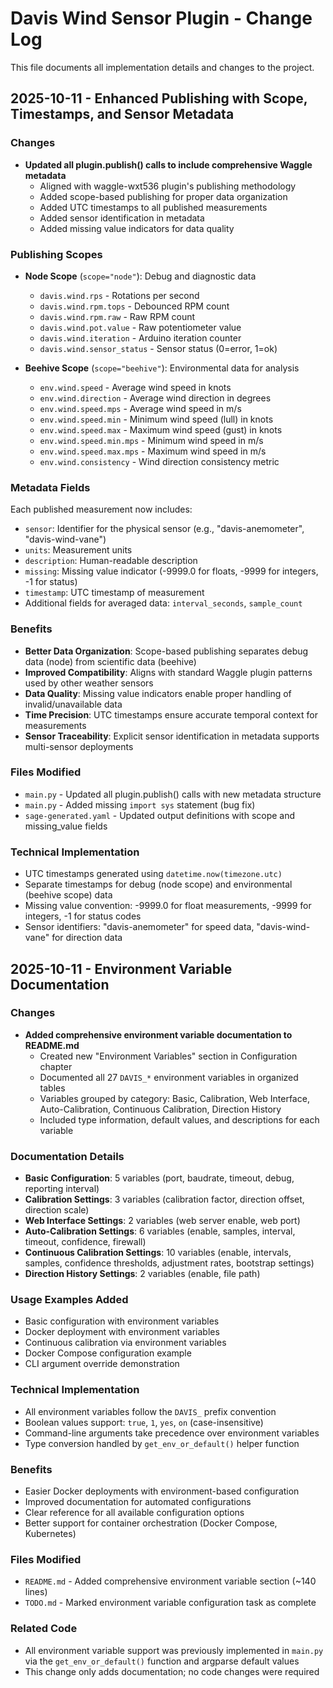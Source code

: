# Davis Wind Sensor Plugin - Change Log

This file documents all implementation details and changes to the project.

## 2025-10-11 - Enhanced Publishing with Scope, Timestamps, and Sensor Metadata

### Changes
- **Updated all plugin.publish() calls to include comprehensive Waggle metadata**
  - Aligned with waggle-wxt536 plugin's publishing methodology
  - Added scope-based publishing for proper data organization
  - Added UTC timestamps to all published measurements
  - Added sensor identification in metadata
  - Added missing value indicators for data quality

### Publishing Scopes
- **Node Scope** (`scope="node"`): Debug and diagnostic data
  - `davis.wind.rps` - Rotations per second
  - `davis.wind.rpm.tops` - Debounced RPM count
  - `davis.wind.rpm.raw` - Raw RPM count
  - `davis.wind.pot.value` - Raw potentiometer value
  - `davis.wind.iteration` - Arduino iteration counter
  - `davis.wind.sensor_status` - Sensor status (0=error, 1=ok)
  
- **Beehive Scope** (`scope="beehive"`): Environmental data for analysis
  - `env.wind.speed` - Average wind speed in knots
  - `env.wind.direction` - Average wind direction in degrees
  - `env.wind.speed.mps` - Average wind speed in m/s
  - `env.wind.speed.min` - Minimum wind speed (lull) in knots
  - `env.wind.speed.max` - Maximum wind speed (gust) in knots
  - `env.wind.speed.min.mps` - Minimum wind speed in m/s
  - `env.wind.speed.max.mps` - Maximum wind speed in m/s
  - `env.wind.consistency` - Wind direction consistency metric

### Metadata Fields
Each published measurement now includes:
- `sensor`: Identifier for the physical sensor (e.g., "davis-anemometer", "davis-wind-vane")
- `units`: Measurement units
- `description`: Human-readable description
- `missing`: Missing value indicator (-9999.0 for floats, -9999 for integers, -1 for status)
- `timestamp`: UTC timestamp of measurement
- Additional fields for averaged data: `interval_seconds`, `sample_count`

### Benefits
- **Better Data Organization**: Scope-based publishing separates debug data (node) from scientific data (beehive)
- **Improved Compatibility**: Aligns with standard Waggle plugin patterns used by other weather sensors
- **Data Quality**: Missing value indicators enable proper handling of invalid/unavailable data
- **Time Precision**: UTC timestamps ensure accurate temporal context for measurements
- **Sensor Traceability**: Explicit sensor identification in metadata supports multi-sensor deployments

### Files Modified
- `main.py` - Updated all plugin.publish() calls with new metadata structure
- `main.py` - Added missing `import sys` statement (bug fix)
- `sage-generated.yaml` - Updated output definitions with scope and missing_value fields

### Technical Implementation
- UTC timestamps generated using `datetime.now(timezone.utc)`
- Separate timestamps for debug (node scope) and environmental (beehive scope) data
- Missing value convention: -9999.0 for float measurements, -9999 for integers, -1 for status codes
- Sensor identifiers: "davis-anemometer" for speed data, "davis-wind-vane" for direction data

## 2025-10-11 - Environment Variable Documentation

### Changes
- **Added comprehensive environment variable documentation to README.md**
  - Created new "Environment Variables" section in Configuration chapter
  - Documented all 27 `DAVIS_*` environment variables in organized tables
  - Variables grouped by category: Basic, Calibration, Web Interface, Auto-Calibration, Continuous Calibration, Direction History
  - Included type information, default values, and descriptions for each variable
  
### Documentation Details
- **Basic Configuration**: 5 variables (port, baudrate, timeout, debug, reporting interval)
- **Calibration Settings**: 3 variables (calibration factor, direction offset, direction scale)
- **Web Interface Settings**: 2 variables (web server enable, web port)
- **Auto-Calibration Settings**: 6 variables (enable, samples, interval, timeout, confidence, firewall)
- **Continuous Calibration Settings**: 10 variables (enable, intervals, samples, confidence thresholds, adjustment rates, bootstrap settings)
- **Direction History Settings**: 2 variables (enable, file path)

### Usage Examples Added
- Basic configuration with environment variables
- Docker deployment with environment variables
- Continuous calibration via environment variables
- Docker Compose configuration example
- CLI argument override demonstration

### Technical Implementation
- All environment variables follow the `DAVIS_` prefix convention
- Boolean values support: `true`, `1`, `yes`, `on` (case-insensitive)
- Command-line arguments take precedence over environment variables
- Type conversion handled by `get_env_or_default()` helper function

### Benefits
- Easier Docker deployments with environment-based configuration
- Improved documentation for automated configurations
- Clear reference for all available configuration options
- Better support for container orchestration (Docker Compose, Kubernetes)

### Files Modified
- `README.md` - Added comprehensive environment variable section (~140 lines)
- `TODO.md` - Marked environment variable configuration task as complete

### Related Code
- All environment variable support was previously implemented in `main.py` via the `get_env_or_default()` function and argparse default values
- This change only adds documentation; no code changes were required

